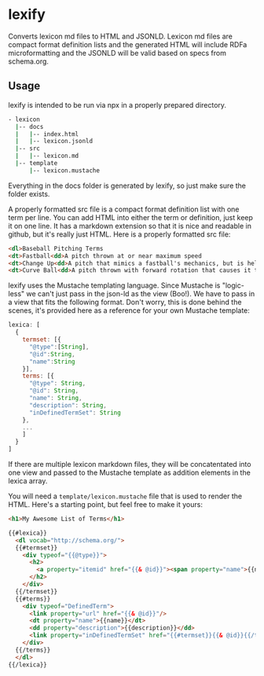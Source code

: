 # lexify
Converts lexicon md files to HTML and JSONLD. Lexicon md files are compact format definition lists and the generated HTML will include RDFa microformatting and the JSONLD will be valid based on specs from schema.org.

## Usage
lexify is intended to be run via npx in a properly prepared directory.

````bash
- lexicon
  |-- docs
  |   |-- index.html
  |   |-- lexicon.jsonld
  |-- src
  |   |-- lexicon.md
  |-- template
      |-- lexicon.mustache
````

Everything in the docs folder is generated by lexify, so just make sure the folder exists.

A properly formatted src file is a compact format definition list with one term per line. You can add HTML into either the term or definition, just keep it on one line. It has a markdown extension so that it is nice and readable in github, but it's really just HTML. Here is a properly formatted src file:

````html
<dl>Baseball Pitching Terms
<dt>Fastball<dd>A pitch thrown at or near maximum speed
<dt>Change Up<dd>A pitch that mimics a fastball's mechanics, but is held deeper in the hand so that it arrives more slowly and throws off the batters timing.
<dt>Curve Ball<dd>A pitch thrown with forward rotation that causes it to dive before reaching the batter.
````

lexify uses the Mustache templating language. Since Mustache is "logic-less" we can't just pass in the json-ld as the view (Boo!). We have to pass in a view that fits the following format. Don't worry, this is done behind the scenes, it's provided here as a reference for your own Mustache template:

````js
lexica: [
  {
    termset: [{
      "@type":[String],
      "@id":String,
      "name":String
    }],
    terms: [{
      "@type": String,
      "@id": String,
      "name": String,
      "description": String,
      "inDefinedTermSet": String
    },
    ...
    ]
  }
]
````
If there are multiple lexicon markdown files, they will be concatentated into one view and passed to the Mustache template as addition elements in the lexica array.

You will need a ```template/lexicon.mustache``` file that is used to render the HTML. Here's a starting point, but feel free to make it yours:

````html
<h1>My Awesome List of Terms</h1>

{{#lexica}}
  <dl vocab="http://schema.org/">
  {{#termset}}
    <div typeof="{{@type}}">
      <h2>
        <a property="itemid" href="{{& @id}}"><span property="name">{{name}}</span></a>
      </h2>
    </div>
  {{/termset}}
  {{#terms}}
    <div typeof="DefinedTerm">
      <link property="url" href="{{& @id}}"/>
      <dt property="name">{{name}}</dt>
      <dd property="description">{{description}}</dd>
      <link property="inDefinedTermSet" href="{{#termset}}{{& @id}}{{/termset}}" />
    </div>
  {{/terms}}
  </dl>
{{/lexica}}
````
